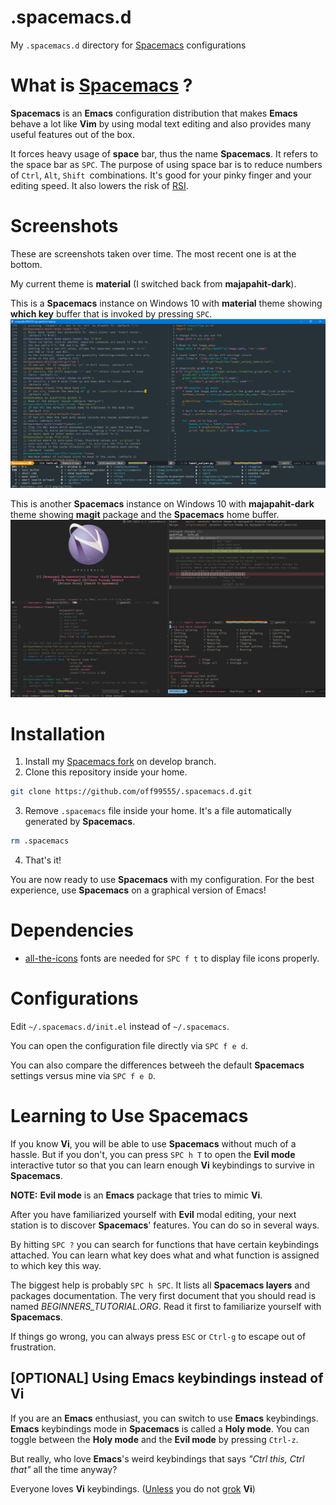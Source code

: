 # .spacemacs.d
My `.spacemacs.d` directory for [Spacemacs](https://github.com/syl20bnr/spacemacs)
configurations

# What is [Spacemacs](https://github.com/syl20bnr/spacemacs) ?
**Spacemacs** is an **Emacs** configuration distribution that makes **Emacs**
behave a lot like **Vim** by using modal text editing and also provides many
useful features out of the box.

It forces heavy usage of **space** bar, thus the name **Spacemacs**. It refers
to the space bar as `SPC`. The purpose of using space bar is to reduce numbers
of `Ctrl`, `Alt`, `Shift `combinations. It's good for your pinky finger and your
editing speed. It also lowers the risk
of [RSI](https://en.wikipedia.org/wiki/Repetitive_strain_injury).

# Screenshots
These are screenshots taken over time. The most recent one is at the bottom.

My current theme is **material** (I switched back from **majapahit-dark**).

This is a **Spacemacs** instance on Windows 10 with **material** theme showing **which
key** buffer that is invoked by pressing `SPC`.
[![2016-12-12_23-42-18.png](screenshots/2016-12-12_23-42-18.png)
](screenshots/2016-12-12_23-42-18.png?raw=true)

This is another **Spacemacs** instance on Windows 10 with **majapahit-dark** theme
showing **magit** package and the **Spacemacs** home buffer.
[![2016-12-13_21-35-23.png](screenshots/2016-12-13_21-35-23.png)
](screenshots/2016-12-13_21-35-23.png?raw=true)


# Installation
1. Install my [Spacemacs fork](https://github.com/off99555/spacemacs/tree/develop)
  on develop branch.
2. Clone this repository inside your home.

  ```bash
  git clone https://github.com/off99555/.spacemacs.d.git
  ```
3. Remove `.spacemacs` file inside your home.
  It's a file automatically generated by **Spacemacs**.

  ```bash
  rm .spacemacs
  ```
4. That's it!

  You are now ready to use **Spacemacs** with my configuration. For the best
  experience, use **Spacemacs** on a graphical version of Emacs!

# Dependencies
- [all-the-icons](https://github.com/domtronn/all-the-icons.el/tree/master/fonts)
  fonts are needed for `SPC f t` to display file icons properly.

# Configurations
Edit `~/.spacemacs.d/init.el` instead of `~/.spacemacs`.

You can open the configuration file directly via `SPC f e d`.

You can also compare the differences betweeh the default **Spacemacs** settings
versus mine via `SPC f e D`.

# Learning to Use Spacemacs
If you know **Vi**, you will be able to use **Spacemacs** without much of a hassle.
But if you don't, you can press `SPC h T` to open the **Evil mode** interactive
tutor so that you can learn enough **Vi** keybindings to survive in **Spacemacs**.

**NOTE:** **Evil mode** is an **Emacs** package that tries to mimic **Vi**.

After you have familiarized yourself with **Evil** modal editing, your next
station is to discover **Spacemacs**' features. You can do so in several ways.

By hitting `SPC ?` you can search for functions that have certain keybindings
attached. You can learn what key does what and what function is assigned to
which key this way.

The biggest help is probably `SPC h SPC`. It lists all **Spacemacs layers** and
packages documentation. The very first document that you should read is named
*BEGINNERS_TUTORIAL.ORG*. Read it first to familiarize yourself with **Spacemacs**.

If things go wrong, you can always press `ESC` or `Ctrl-g` to escape out of
frustration.

## [OPTIONAL] Using Emacs keybindings instead of Vi
If you are an **Emacs** enthusiast, you can switch to use **Emacs** keybindings.
**Emacs** keybindings mode in **Spacemacs** is called a **Holy mode**.
You can toggle between the **Holy mode** and the **Evil mode** by pressing `Ctrl-z`.

But really, who love **Emacs**'s weird keybindings that says *"Ctrl this, Ctrl
that"* all the time anyway?

Everyone loves **Vi** keybindings. ([Unless](http://stackoverflow.com/questions/1218390/what-is-your-most-productive-shortcut-with-vim/1220118#1220118) you do
not [grok](https://en.wikipedia.org/wiki/Grok) **Vi**)

